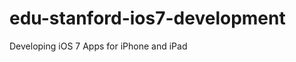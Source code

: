 edu-stanford-ios7-development
=============================

Developing iOS 7 Apps for iPhone and iPad
